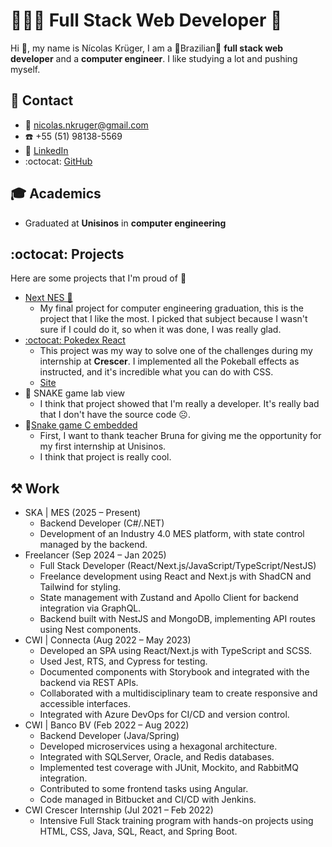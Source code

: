 # 👨‍💻🌐 Full Stack Web Developer 🚀

Hi 👋, my name is Nícolas Krüger, I am a 🌴Brazilian🌴 **full stack web developer** and a **computer engineer**. I like studying a lot and pushing myself.

## 💬 Contact

- 📧 nicolas.nkruger@gmail.com
- ☎️ +55 (51) 98138-5569
- 💼 [LinkedIn](https://www.linkedin.com/in/nicolas-kruger-dev/)
- :octocat: [GitHub](https://github.com/nicolaskruger)

## 🎓 Academics

- Graduated at **Unisinos** in **computer engineering**

## :octocat: Projects

Here are some projects that I'm proud of 💪

- [Next NES 👾](https://github.com/nicolaskruger/next-nes)
  - My final project for computer engineering graduation, this is the project that I like the most. I picked that subject because I wasn't sure if I could do it, so when it was done, I was really glad.
- [:octocat: Pokedex React](https://github.com/nicolaskruger/pokedex_react_ts)
  - This project was my way to solve one of the challenges during my internship at **Crescer**. I implemented all the Pokeball effects as instructed, and it's incredible what you can do with CSS.
  - [Site](https://pokedex-react-ts.vercel.app/home)
- 🐍 SNAKE game lab view
  - I think that project showed that I'm really a developer. It's really bad that I don't have the source code ☹️.
- 🐍[Snake game C embedded](https://github.com/nicolaskruger/Snake)
  - First, I want to thank teacher Bruna for giving me the opportunity for my first internship at Unisinos.
  - I think that project is really cool.

## ⚒️ Work

- SKA | MES (2025 – Present)
  - Backend Developer (C#/.NET)
  - Development of an Industry 4.0 MES platform, with state control managed by the backend.
- Freelancer (Sep 2024 – Jan 2025)
  - Full Stack Developer (React/Next.js/JavaScript/TypeScript/NestJS)
  - Freelance development using React and Next.js with ShadCN and Tailwind for styling.
  - State management with Zustand and Apollo Client for backend integration via GraphQL.
  - Backend built with NestJS and MongoDB, implementing API routes using Nest components.
- CWI | Connecta (Aug 2022 – May 2023)
  - Developed an SPA using React/Next.js with TypeScript and SCSS.
  - Used Jest, RTS, and Cypress for testing.
  - Documented components with Storybook and integrated with the backend via REST APIs.
  - Collaborated with a multidisciplinary team to create responsive and accessible interfaces.
  - Integrated with Azure DevOps for CI/CD and version control.
- CWI | Banco BV (Feb 2022 – Aug 2022)
  - Backend Developer (Java/Spring)
  - Developed microservices using a hexagonal architecture.
  - Integrated with SQLServer, Oracle, and Redis databases.
  - Implemented test coverage with JUnit, Mockito, and RabbitMQ integration.
  - Contributed to some frontend tasks using Angular.
  - Code managed in Bitbucket and CI/CD with Jenkins.
- CWI Crescer Internship (Jul 2021 – Feb 2022)
  - Intensive Full Stack training program with hands-on projects using HTML, CSS, Java, SQL, React, and Spring Boot.

